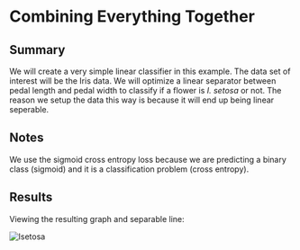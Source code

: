 # Combining Everything Together

## Summary

We will create a very simple linear classifier in this example.  The data set of interest will be the Iris data.  We will optimize a linear separator between pedal length and pedal width to classify if a flower is _I. setosa_ or not.  The reason we setup the data this way is because it will end up being linear seperable.

## Notes
We use the sigmoid cross entropy loss because we are predicting a binary class (sigmoid) and it is a classification problem (cross entropy).

## Results

Viewing the resulting graph and separable line:

![Isetosa](https://github.com/nfmcclure/tensorflow_cookbook/blob/master/02_TensorFlow_Way/images/07_Combing_Everything_Together.png "I setosa Seperability")
